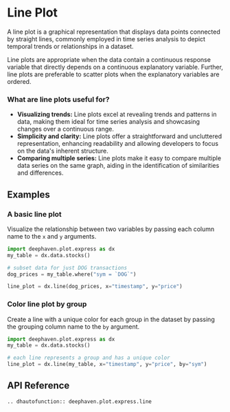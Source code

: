 # Line Plot

A line plot is a graphical representation that displays data points connected by straight lines, commonly employed in time series analysis to depict temporal trends or relationships in a dataset.

Line plots are appropriate when the data contain a continuous response variable that directly depends on a continuous explanatory variable. Further, line plots are preferable to scatter plots when the explanatory variables are ordered.

### What are line plots useful for?

- **Visualizing trends:** Line plots excel at revealing trends and patterns in data, making them ideal for time series analysis and showcasing changes over a continuous range.
- **Simplicity and clarity:** Line plots offer a straightforward and uncluttered representation, enhancing readability and allowing developers to focus on the data's inherent structure.
- **Comparing multiple series:** Line plots make it easy to compare multiple data series on the same graph, aiding in the identification of similarities and differences.

## Examples

### A basic line plot

Visualize the relationship between two variables by passing each column name to the `x` and `y` arguments.

```python order=line_plot,my_table
import deephaven.plot.express as dx
my_table = dx.data.stocks()

# subset data for just DOG transactions
dog_prices = my_table.where("sym = `DOG`")

line_plot = dx.line(dog_prices, x="timestamp", y="price")
```

### Color line plot by group

Create a line with a unique color for each group in the dataset by passing the grouping column name to the `by` argument.

```python order=line_plot,mytable
import deephaven.plot.express as dx
my_table = dx.data.stocks()

# each line represents a group and has a unique color
line_plot = dx.line(my_table, x="timestamp", y="price", by="sym")
```

## API Reference
```{eval-rst}
.. dhautofunction:: deephaven.plot.express.line
```